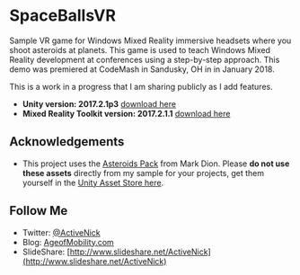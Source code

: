 # SpaceBallsVR
Sample VR game for Windows Mixed Reality immersive headsets where you shoot asteroids at planets. This game is used to teach Windows Mixed Reality development at conferences using a step-by-step approach. This demo was premiered at CodeMash in Sandusky, OH in in January 2018. 

This is a work in a progress that I am sharing publicly as I add features. 

* **Unity version: 2017.2.1p3** [download here](https://beta.unity3d.com/download/273860332f50/UnityDownloadAssistant-2017.2.1p3.exe?_ga=2.193594410.660943326.1517859510-26152681.1510325491)
* **Mixed Reality Toolkit version: 2017.2.1.1** [download here](https://github.com/Microsoft/MixedRealityToolkit-Unity/releases/tag/2017.2.1.1)

## Acknowledgements
* This project uses the [Asteroids Pack](https://assetstore.unity.com/packages/3d/environments/asteroids-pack-84988) from Mark Dion. Please **do not use these assets** directly from my sample for your projects, get them yourself in the [Unity Asset Store here](https://assetstore.unity.com/packages/3d/environments/asteroids-pack-84988). 

## Follow Me
* Twitter: [@ActiveNick](http://twitter.com/ActiveNick)
* Blog: [AgeofMobility.com](http://AgeofMobility.com)
* SlideShare: [http://www.slideshare.net/ActiveNick](http://www.slideshare.net/ActiveNick)
